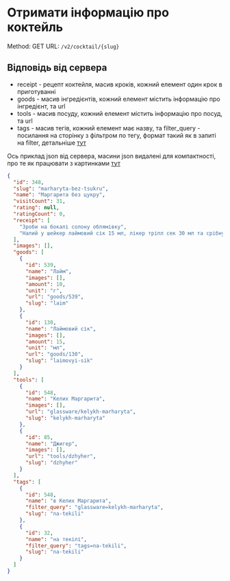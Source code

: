 # Отримати інформацію про коктейль

Method: GET
URL: `/v2/cocktail/{slug}`

## Відповідь від сервера

- receipt - рецепт коктейля, масив кроків, кожний елемент один крок в приготуванні
- goods - масив інгредієнтів, кожний елемент містить інформацію про інгредієнт, та url
- tools - масив посуду, кожний елемент містить інформацію про посуд, та url
- tags - масив тегів, кожний елемент має назву, та filter_query - посилання на сторінку з фільтром по тегу, формат такий
  як в запиті на filter, детальніше [тут](work-with-filters.md)

Ось приклад json від сервера, масини json видалені для компактності, про те як працювати з
картинками [тут](../backend/images.md)

```json
{
  "id": 348,
  "slug": "marharyta-bez-tsukru",
  "name": "Маргарита без цукру",
  "visitCount": 31,
  "rating": null,
  "ratingCount": 0,
  "receipt": [
    "Зроби на бокалі солону облямівку",
    "Налий у шейкер лаймовий сік 15 мл, лікер тріпл сек 30 мл та срібну текілу 50 мл"
  ],
  "images": [],
  "goods": [
    {
      "id": 539,
      "name": "Лайм",
      "images": [],
      "amount": 10,
      "unit": "г",
      "url": "goods/539",
      "slug": "laim"
    },
    {
      "id": 130,
      "name": "Лаймовий сік",
      "images": [],
      "amount": 15,
      "unit": "мл",
      "url": "goods/130",
      "slug": "laimovyi-sik"
    }
  ],
  "tools": [
    {
      "id": 548,
      "name": "Келих Маргарита",
      "images": [],
      "url": "glassware/kelykh-marharyta",
      "slug": "kelykh-marharyta"
    },
    {
      "id": 85,
      "name": "Джигер",
      "images": [],
      "url": "tools/dzhyher",
      "slug": "dzhyher"
    }
  ],
  "tags": [
    {
      "id": 548,
      "name": "в Келих Маргарита",
      "filter_query": "glassware=kelykh-marharyta",
      "slug": "na-tekili"
    },
    {
      "id": 32,
      "name": "на текілі",
      "filter_query": "tags=na-tekili",
      "slug": "na-tekili"
    }
  ]
}
```